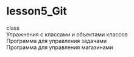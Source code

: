 # lesson5_Git
 class </br>
 Упражнения с классами и объектами классов</br>
 Программа для управления задачами</br>
 Программа для управления магазинами